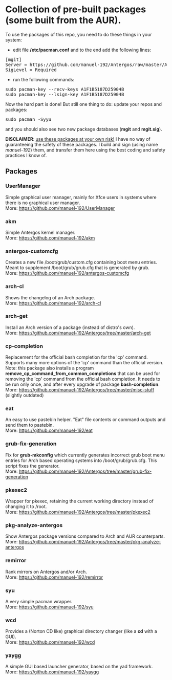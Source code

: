# Collection of pre-built packages (some built from the AUR).

To use the packages of this repo, you need to do these things in your system:
- edit file <b>/etc/pacman.conf</b> and to the end add the following lines:
<pre>
[mgit]
Server = https://github.com/manuel-192/Antergos/raw/master/Antergos-packages
SigLevel = Required
</pre>
- run the following commands:
<pre>
sudo pacman-key --recv-keys A1F1B5187D25904B
sudo pacman-key --lsign-key A1F1B5187D25904B
</pre>
Now the hard part is done! But still one thing to do: update your repos and packages:
<pre>
sudo pacman -Syyu
</pre>
and you should also see two new package databases (<b>mgit</b> and <b>mgit.sig</b>).

<b>DISCLAIMER</b>: <u>use these packages at your own risk!</u> I have no way of guaranteeing the safety of these packages. I build and sign (using name <i>manuel-192</i>) them, and transfer them here using the best coding and safety practices I know of.

## Packages

### UserManager
Simple graphical user manager, mainly for Xfce users in systems where there is no graphical user manager.<br>
More: https://github.com/manuel-192/UserManager

### akm
Simple Antergos kernel manager.<br>
More: https://github.com/manuel-192/akm

### antergos-customcfg
Creates a new file /boot/grub/custom.cfg containing boot menu entries. Meant to supplement /boot/grub/grub.cfg that is generated by grub.<br>
More: https://github.com/manuel-192/antergos-customcfg

### arch-cl
Shows the changelog of an Arch package.<br>
More: https://github.com/manuel-192/arch-cl

### arch-get
Install an Arch version of a package (instead of distro's own).<br>
More: https://github.com/manuel-192/Antergos/tree/master/arch-get

### cp-completion
Replacement for the official bash completion for the 'cp' command. Supports many more options of the 'cp' command than the official version.
<br>
Note: this package also installs a program <b>remove_cp_command_from_common_completions</b> that can be used
for removing the 'cp' command from the official bash completion. It needs to be run only once, and after every upgrade
of package <b>bash-completion</b>.<br>
More: https://github.com/manuel-192/Antergos/tree/master/misc-stuff (slightly outdated)

### eat
An easy to use pastebin helper. "Eat" file contents or command outputs and send them to pastebin.<br>
More: https://github.com/manuel-192/eat

### grub-fix-generation
Fix for <b>grub-mkconfig</b> which currently generates incorrect grub boot menu entries for Arch based operating systems into /boot/grub/grub.cfg. This script fixes the generator.<br>
More: https://github.com/manuel-192/Antergos/tree/master/grub-fix-generation

### pkexec2
Wrapper for pkexec, retaining the current working directory instead of changing it to /root.<br>
More: https://github.com/manuel-192/Antergos/tree/master/pkexec2

### pkg-analyze-antergos
Show Antergos package versions compared to Arch and AUR counterparts.<br>
More: https://github.com/manuel-192/Antergos/tree/master/pkg-analyze-antergos

### remirror
Rank mirrors on Antergos and/or Arch.<br>
More: https://github.com/manuel-192/remirror

### syu
A very simple pacman wrapper.<br>
More: https://github.com/manuel-192/syu

### wcd
Provides a (Norton CD like) graphical directory changer (like a <b>cd</b> with a GUI).<br>
More: https://github.com/manuel-192/wcd

### yaygg
A simple GUI based launcher generator, based on the yad framework.<br>
More: https://github.com/manuel-192/yaygg
